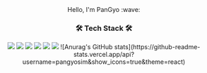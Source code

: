 
<!--
**gy0-0o/gy0-0o** is a ✨ _special_ ✨ repository because its `README.md` (this file) appears on your GitHub profile.

Here are some ideas to get you started:

- 🔭 I’m currently working on ...
- 🌱 I’m currently learning ...
- 👯 I’m looking to collaborate on ...
- 🤔 I’m looking for help with ...
- 💬 Ask me about ...
- 📫 How to reach me: ...
- 😄 Pronouns: ...
- ⚡ Fun fact: ...
-->
<div align="center">
Hello, I'm PanGyo :wave:
</div>

<h3 align="center"> 🛠️ Tech Stack 🛠️ </h3>

<p align="center">
<a><img src="https://img.shields.io/badge/java-%23ED8B00.svg?style=for-the-badge&logo=openjdk&logoColor=white"/></a>
<a><img src="https://img.shields.io/badge/Spring-#6DB33F?style=plastic-square&logo=Spring&logoColor=white"/></a>
<a><img src="https://img.shields.io/badge/Springboot-#6DB33F?style=plastic-square&logo=Springboot&logoColor=white"/></a>
<a><img src="https://img.shields.io/badge/eclipse-#2C2255?style=plastic-square&logo=Eclipse&logoColor=white"/></a>
<a><img src="https://img.shields.io/badge/IntelliJ-#000000?style=plastic-square&logo=IntelliJ&logoColor=white"/></a>
<a><img src="https://img.shields.io/badge/Visual Studio-blueviolet?style=plastic-square&logo=Visual Studio&logoColor=white"/></a>
![Anurag's GitHub stats](https://github-readme-stats.vercel.app/api?username=pangyosim&show_icons=true&theme=react)

